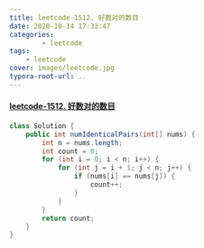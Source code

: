 ```yaml
---
title: leetcode-1512. 好数对的数目
date: 2020-10-14 17:33:47
categories: 
		- leetcode
tags: 
	- leetcode
cover: images/leetcode.jpg
typora-root-url: ..
---
```


#### [leetcode-1512. 好数对的数目](https://leetcode-cn.com/problems/number-of-good-pairs/)

```java
class Solution {
    public int numIdenticalPairs(int[] nums) {
        int n = nums.length;
        int count = 0;
        for (int i = 0; i < n; i++) {
            for (int j = i + 1; j < n; j++) {
                if (nums[i] == nums[j]) {
                    count++;
                }
            }
        }
        return count;
    }
}
```

